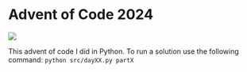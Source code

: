 # Advent of Code 2024

![](https://img.shields.io/badge/stars%20⭐-30-yellow)

This advent of code I did in Python.
To run a solution use the following command: `python src/dayXX.py partX`
